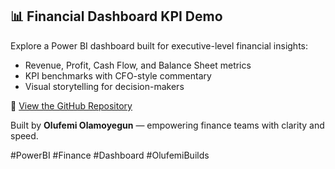 
## 📊 Financial Dashboard KPI Demo

Explore a Power BI dashboard built for executive-level financial insights:

- Revenue, Profit, Cash Flow, and Balance Sheet metrics
- KPI benchmarks with CFO-style commentary
- Visual storytelling for decision-makers

🔗 [View the GitHub Repository](https://github.com/olufemiolamoyegun/financial-dashboard-kpi-demo)

Built by **Olufemi Olamoyegun** — empowering finance teams with clarity and speed.

#PowerBI #Finance #Dashboard #OlufemiBuilds
